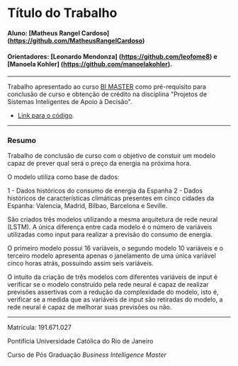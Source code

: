 # Título do Trabalho

#### Aluno: [Matheus Rangel Cardoso] (https://github.com/MatheusRangelCardoso)
#### Orientadores: [Leonardo Mendonza] (https://github.com/leofome8) e [Manoela Kohler] (https://github.com/manoelakohler).

---

Trabalho apresentado ao curso [BI MASTER](https://ica.puc-rio.ai/bi-master) como pré-requisito para conclusão de curso e obtenção de crédito na disciplina "Projetos de Sistemas Inteligentes de Apoio à Decisão".

- [Link para o código](https://github.com/MatheusRangelCardoso/tcc-bi-master-2019.1).


---

### Resumo

Trabalho de conclusão de curso com o objetivo de constuir um modelo capaz de prever qual será o preço da energia na próxima hora.

O modelo utiliza como base de dados:

1 - Dados históricos do consumo de energia da Espanha
2 - Dados históricos de características climáticas presentes em cinco cidades da Espanha: Valencia, Madrid, Bilbao, Barcelona e Seville.

São criados três modelos utilizando a mesma arquitetura de rede neural (LSTM). A única diferença entre cada modelo é o número de variáveis 
utilizadas como input para realizar a previsão do consumo de energia.

O primeiro modelo possui 16 variáveis, o segundo modelo 10 variáveis e o terceiro modelo apresenta apenas o janelamento de uma única variável 
cinco horas atrás, possuindo assim seis variáveis.

O intuito da criação de três modelos com diferentes variáveis de input é verificar se o modelo construído pela rede neural é capaz de realizar 
previsões assertivas com a redução da complexidade do modelo, isto é, verificar se a medida que as variáveis de input são retiradas do modelo, 
a rede neural é capaz de melhorar suas previsões ou não.

---

Matrícula: 191.671.027

Pontifícia Universidade Católica do Rio de Janeiro

Curso de Pós Graduação *Business Intelligence Master*
